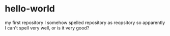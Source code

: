 # hello-world
my first repository
I somehow spelled repository as reopsitory so apparently I can't spell very well, or is it very good?
